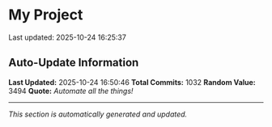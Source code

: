 # My Project


Last updated: 2025-10-24 16:25:37















































































































































































































































































































































































































































































































































































































































































































































































































































































































































































































































































































































































































































































































































































































































































## Auto-Update Information

**Last Updated:** 2025-10-24 16:50:46
**Total Commits:** 1032
**Random Value:** 3494
**Quote:** _Automate all the things!_

---
_This section is automatically generated and updated._